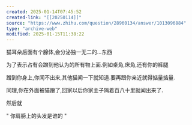 ```yaml
---
created: 2025-01-14T07:45:52
created-link: "[[20250114]]"
source: "https://www.zhihu.com/question/28960134/answer/1013096884"
type: "archive-web"
modified: 2025-01-15T11:38:22
---
```


猫耳朵后面有个腺体,会分泌独一无二的...东西

为了表示占有会蹭到他认为的所有物上面.例如桌角,床角,还有你的裤腿

蹭到你身上,你闻不出来,其他猫闻一下就知道.要再跟你亲近就得掂量掂量.

同理,你在外面被猫蹭了,回家以后你家主子隔着百八十里就闻出来了.

然后就

" 你肩膀上的头发是谁的 "
